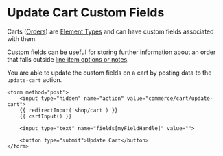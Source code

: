 # Update Cart Custom Fields

Carts ([Orders](orders.md)) are [Element Types](https://craftcms.com/docs/3.x/extend/element-types.html) and can have custom fields associated with them.

Custom fields can be useful for storing further information about an order that falls outside [line item options or notes](adding-to-and-updating-the-cart.md#line-item-options-and-notes).

You are able to update the custom fields on a cart by posting data to the `update-cart` action.

```twig
<form method="post">
    <input type="hidden" name="action" value="commerce/cart/update-cart">
    {{ redirectInput('shop/cart') }}
    {{ csrfInput() }}

    <input type="text" name="fields[myFieldHandle]" value="">

    <button type="submit">Update Cart</button>
</form>
```
